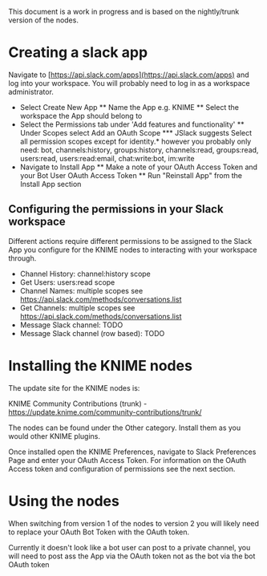 This document is a work in progress and is based on the nightly/trunk version of the nodes.

# Creating a slack app

Navigate to [https://api.slack.com/apps](https://api.slack.com/apps) and log into your workspace. You will probably need to log in as a workspace administrator.

* Select Create New App
** Name the App e.g. KNIME
** Select the workspace the App should belong to
* Select the Permissions tab under 'Add features and functionality'
** Under Scopes select Add an OAuth Scope
*** JSlack suggests Select all permission scopes except for identity.* however you probably only need: bot, channels:history, groups:history, channels:read, groups:read, users:read, users:read:email, chat:write:bot, im:write
* Navigate to Install App
** Make a note of your OAuth Access Token and your Bot User OAuth Access Token
** Run "Reinstall App" from the Install App section

## Configuring the permissions in your Slack workspace

Different actions require different permissions to be assigned to the Slack App you configure for the KNIME nodes to interacting with your workspace through. 

* Channel History: channel:history scope
* Get Users: users:read scope
* Channel Names: multiple scopes see https://api.slack.com/methods/conversations.list
* Get Channels: multiple scopes see https://api.slack.com/methods/conversations.list
* Message Slack channel: TODO
* Message Slack channel (row based): TODO


# Installing the KNIME nodes

The update site for the KNIME nodes is: 

KNIME Community Contributions (trunk) - https://update.knime.com/community-contributions/trunk/

The nodes can be found under the Other category. Install them as you would other KNIME plugins.

Once installed open the KNIME Preferences, navigate to Slack Preferences Page and enter your OAuth Access Token. For information on the OAuth Access token and configuration of permissions see the next section.

# Using the nodes

When switching from version 1 of the nodes to version 2 you will likely need to replace your OAuth Bot Token with the OAuth token. 

Currently it doesn't look like a bot user can post to a private channel, you will need to post ass the App via the OAuth token not as the bot via the bot OAuth token

